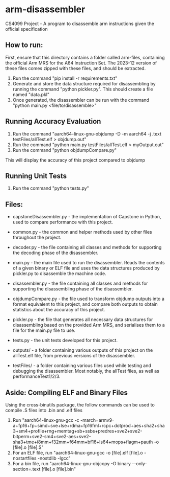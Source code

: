 # arm-disassembler
CS4099 Project - A program to disassemble arm instructions given the official specification

## How to run:

First, ensure that this directory contains a folder called arm-files, containing the official Arm MRS for the A64 Instruction Set. The 2023-12 version of these files comes zipped with these files, and should be extracted.

1. Run the command "pip install -r requirements.txt"
2. Generate and store the data structure required for disassembling by running the command "python pickler.py". This should create a file named "data.pkl"
3. Once generated, the disassembler can be run with the command "python main.py <file/to/disassemble>"


## Running Accuracy Evaluation

1. Run the command "aarch64-linux-gnu-objdump -D -m aarch64 -j .text testFiles/allTest.elf > objdump.out"
2. Run the command "python main.py testFiles/allTest.elf > myOutput.out"
3. Run the command "python objdumpCompare.py"

This will display the accuracy of this project compared to objdump


## Running Unit Tests

1. Run the command "python tests.py"



## Files:
- capstoneDisassembler.py - the implementation of Capstone in Python, used to compare performance with this project.

- common.py - the common and helper methods used by other files throughout the project.

- decoder.py - the file containing all classes and methods for supporting the decoding phase of the disassembler.

- main.py - the main file used to run the disassembler. Reads the contents of a given binary or ELF file and uses the data structures produced by pickler.py to disassemble the machine code.

- disassembler.py - the file containing all classes and methods for supporting the disassembling phase of the disassembler.

- objdumpCompare.py - the file used to transform objdump outputs into a format equivalent to this project, and compare both outputs to obtain statistics about the accuracy of this project.

- pickler.py - the file that generates all necessary data structures for disassembling based on the provided Arm MRS, and serialises them to a file for the main.py file to use.

- tests.py - the unit tests developed for this project.

- outputs/ - a folder containing various outputs of this project on the allTest.elf file, from previous versions of the disassembler.

- testFiles/ - a folder containing various files used while testing and debugging the disassembler. Most notably, the allTest files, as well as performanceTest1/2/3.

## Aside: Compiling ELF and Binary Files

Using the cross-binutils package, the follow commands can be used to compile .S files into .bin and .elf files

1. Run "aarch64-linux-gnu-gcc -c -march=armv9-a+fp16+fp+simd+sve+lse+rdma+fp16fml+rcpc+dotprod+aes+sha2+sha3+sm4+profile+rng+memtag+sb+ssbs+predres+sve2+sve2-bitperm+sve2-sm4+sve2-aes+sve2-sha3+tme+i8mm+f32mm+f64mm+bf16+ls64+mops+flagm+pauth -o [file].o [file].S"
2. For an ELF file, run "aarch64-linux-gnu-gcc -o [file].elf [file].o -nostartfiles -nostdlib -lgcc"
3. For a bin file, run "aarch64-linux-gnu-objcopy -O binary --only-section=.text [file].o [file].bin"
